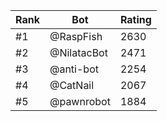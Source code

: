 Rank|Bot|Rating
---|---|---
#1|@RaspFish|2630
#2|@NilatacBot|2471
#3|@anti-bot|2254
#4|@CatNail|2067
#5|@pawnrobot|1884
